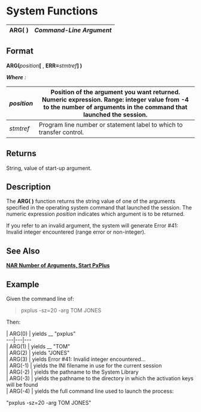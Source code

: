 # System Functions

**ARG( )** |  **_Command-Line Argument_**  
---|---  
  
##  Format

**ARG(**_position_**[** , **ERR=**_stmtref_**] )**

**_Where_** _:_

_position_ |  Position of the argument you want returned. Numeric expression. Range: integer value from **-4** to the number of arguments in the command that launched the session.  
---|---  
_stmtref_ |  Program line number or statement label to which to transfer control.  
  
##  Returns

String, value of start-up argument.

##  Description

The **ARG( )** function returns the string value of one of the arguments specified in the operating system command that launched the session. The numeric expression _position_ indicates which argument is to be returned.

If you refer to an invalid argument, the system will generate Error #41: Invalid integer encountered (range error or non-integer).

##  See Also

[**NAR Number of Arguments, Start PxPlus**](../variables/nar.md)

##  Example

Given the command line of:

> pxplus -sz=20 -arg TOM JONES

Then:

|  ARG(0) |  yields __ "pxplus"  
---|---|---  
|  ARG(1) |  yields __ "TOM"  
|  ARG(2) |  yields "JONES"  
|  ARG(3) |  yields Error #41: Invalid integer encountered...  
|  ARG(-1) |  yields the INI filename in use for the current session  
|  ARG(-2) |  yields the pathname to the System Library  
|  ARG(-3) |  yields the pathname to the directory in which the activation keys will be found  
|  ARG(-4) |  yields the full command line used to launch the process:  
  
"pxplus -sz=20 -arg TOM JONES"
